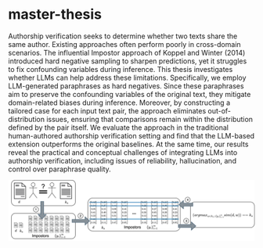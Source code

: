 # master-thesis

Authorship verification seeks to determine whether two texts share the same author. 
Existing approaches often perform poorly in cross-domain scenarios. 
The influential Impostor approach of Koppel and Winter (2014) introduced hard negative sampling to sharpen predictions, yet it struggles to fix confounding variables during inference. 
This thesis investigates whether LLMs can help address these limitations. 
Specifically, we employ LLM-generated paraphrases as hard negatives. 
Since these paraphrases aim to preserve the confounding variables of the original text, they mitigate domain-related biases during inference. 
Moreover, by constructing a tailored case for each input text pair, the approach eliminates out-of-distribution issues, ensuring that comparisons remain within the distribution defined by the pair itself.
We evaluate the approach in the traditional human-authored authorship verification setting and find that the LLM-based extension outperforms the original baselines. 
At the same time, our results reveal the practical and conceptual challenges of integrating LLMs into authorship verification, including issues of reliability, hallucination, and control over paraphrase quality.

![Impostor approach workflow: (1) Impostor generation, (2) creation of feature vectors using frequent 4-grams, (3) random dimensionality reduction, (4) similarity computation and selection of the most similar candidate.](images/imposter/impostor.svg)
